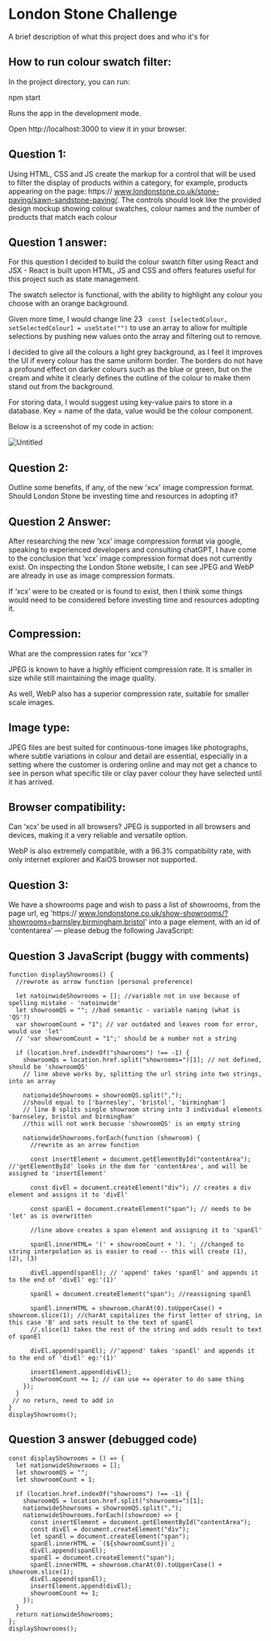 
# London Stone Challenge

A brief description of what this project does and who it's for



## How to run colour swatch filter:

In the project directory, you can run:

npm start

Runs the app in the development mode.

Open http://localhost:3000 to view it in your browser.
## Question 1:
Using HTML, CSS and JS create the markup for a control that will be used to filter the display of  products within a category, for example, products appearing on the page: https:// www.londonstone.co.uk/stone-paving/sawn-sandstone-paving/. 
The controls should look like the provided design mockup showing colour swatches, colour  names and the number of products that match each colour


## Question 1 answer:
For this question I decided to build the colour swatch filter using React and JSX - React is built upon HTML, JS and CSS and offers features useful for this project such as state management.

The swatch selector is functional, with the ability to highlight any colour you choose with an orange background.

Given more time, I would change line 23 ```
const [selectedColour, setSelectedColour] = useState("")``` to use an array to allow for multiple selections by pushing new values onto the array and filtering out to remove.

I decided to give all the colours a light grey background, as I feel it improves the UI if every colour has the same uniform border.
The borders do not have a profound effect on darker colours such as the blue or green, but on the cream and white it clearly defines the outline of the colour to make them stand out from the background.
 
For storing data, I would suggest using key-value pairs to store in a database. Key = name of the data, value would be the colour component. 

Below is a screenshot of my code in action:

![Untitled](https://github.com/Kevasc/london-stone-challenge/assets/108089289/f35905ea-2e2a-479d-96ba-0c3d809d0422)


## Question 2:
Outline some benefits, if any, of the new 'xcx' image compression format. Should London Stone  be investing time and resources in adopting it? 
## Question 2 Answer:
After researching the new ‘xcx’ image compression format via google, speaking to experienced developers and consulting chatGPT, I have come to the conclusion that ‘xcx’ image compression format does not currently exist.
On inspecting the London Stone website, I can see JPEG and WebP are already in use as image compression formats.

If ‘xcx’ were to be created or is found to exist, then I think some things would need to be considered before investing time and resources adopting it.
## Compression:
What are the compression rates for 'xcx'?
 
JPEG is known to have a highly efficient compression rate. It is smaller in size while still maintaining the image quality.

As well, WebP also has a superior compression rate, suitable for smaller scale images. 

## Image type:
JPEG files are best suited for continuous-tone images like photographs, where subtle variations in colour and detail are essential, especially in a setting where the customer is ordering online and may not get a chance to see in person what specific tile or clay paver colour they have selected until it has arrived. 
## Browser compatibility:
Can ‘xcx’ be used in all browsers? JPEG is supported in all browsers and devices, making it a very reliable and versatile option. 

WebP is also extremely compatible, with a 96.3% compatibility rate, with only internet explorer and KaiOS browser not supported.
## Question 3:
We have a showrooms page and wish to pass a list of showrooms, from the page url, eg 'https:// www.londonstone.co.uk/show-showrooms/?showrooms=barnsley,birmingham,bristol' into a page  element, with an id of 'contentarea' — please debug the following JavaScript:


## Question 3 JavaScript (buggy with comments)

```
function displayShowrooms() {
  //rewrote as arrow function (personal preference)

  let natoinwideShowrooms = []; //variable not in use because of spelling mistake - 'natoinwide'
  let showroomQS = ""; //bad semantic - variable naming (what is 'QS'?)
  var showroomCount = "1"; // var outdated and leaves room for error, would use 'let'
  // 'var showroomCount = "1";' should be a number not a string

  if (location.href.indexOf("showrooms") !== -1) {
    showroomQs = location.href.split("showrooms=")[1]; // not defined, should be 'showroomQS'
    // line above works by, splitting the url string into two strings, into an array

    nationwideShowrooms = showroomQS.split(",");
    //should equal to ['barnesley', 'bristol', 'birmingham']
    // line 8 splits single showroom string into 3 individual elements 'barnseley, bristol and birmingham'
    //this will not work becuase 'showroomQS' is an empty string

    nationwideShowrooms.forEach(function (showroom) {
      //rewrite as an arrow function

      const insertElement = document.getElementById("contentArea"); //'getElementById' looks in the dom for 'contentArea', and will be assigned to 'insertElement'

      const divEl = document.createElement("div"); // creates a div element and assigns it to 'divEl'

      const spanEl = document.createElement("span"); // needs to be 'let' as is overwritten 

      //line above creates a span element and assigning it to 'spanEl' 

      spanEl.innerHTML= '(' + showroomCount + '). '; //changed to string interpolation as is easier to read -- this will create (1), (2), (3)

      divEl.append(spanEl); // 'append' takes 'spanEl' and appends it to the end of 'divEl' eg:'(1)'

      spanEl = document.createElement("span"); //reassigning spanEl

      spanEl.innerHTML = showroom.charAt(0).toUpperCase() + showroom.slice(1); //charAt capitalizes the first letter of string, in this case 'B' and sets result to the text of spanEl
      //.slice(1) takes the rest of the string and adds result to text of spanEl

      divEl.append(spanEl); //'append' takes 'spanEl' and appends it to the end of 'divEl' eg:'(1)'

      insertElement.append(divEl);
      showroomCount += 1; // can use += operator to do same thing
    });
  }
 // no return, need to add in 
}
displayShowrooms();
```
## Question 3 answer (debugged code)

```
const displayShowrooms = () => {
  let nationwideShowrooms = [];
  let showroomQS = "";
  let showroomCount = 1;

  if (location.href.indexOf("showrooms") !== -1) {
    showroomQS = location.href.split("showrooms=")[1];
    nationwideShowrooms = showroomQS.split(",");
    nationwideShowrooms.forEach((showroom) => {
      const insertElement = document.getElementById("contentArea");
      const divEl = document.createElement("div");
      let spanEl = document.createElement("span");
      spanEl.innerHTML = `(${showroomCount})`;
      divEl.append(spanEl);
      spanEl = document.createElement("span");
      spanEl.innerHTML = showroom.charAt(0).toUpperCase() + showroom.slice(1);
      divEl.append(spanEl);
      insertElement.append(divEl);
      showroomCount += 1;
    });
  }
  return nationwideShowrooms;
};
displayShowrooms();
```
